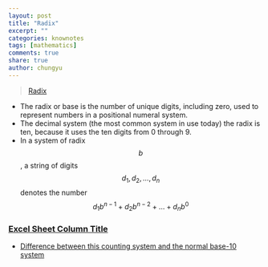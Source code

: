```yaml
---
layout: post
title: "Radix"
excerpt: ""
categories: knownotes
tags: [mathematics]
comments: true
share: true
author: chungyu
---
```

> [Radix](https://en.wikipedia.org/wiki/Radix)

- The radix or base is the number of unique digits, including zero, used to represent numbers in a positional numeral system.
- The decimal system (the most common system in use today) the radix is ten, because it uses the ten digits from 0 through 9.
- In a system of radix $$b$$, a string of digits $$d_1, d_2, ..., d_n$$ denotes the number $$d_1b^{n-1} + d_2b^{n-2} + ... + d_nb^0$$

### [Excel Sheet Column Title](https://leetcode.com/problems/excel-sheet-column-title/)
- [Difference between this counting system and the normal base-10 system](https://leetcode.com/discuss/45534/note-difference-between-counting-system-normal-base-system)
